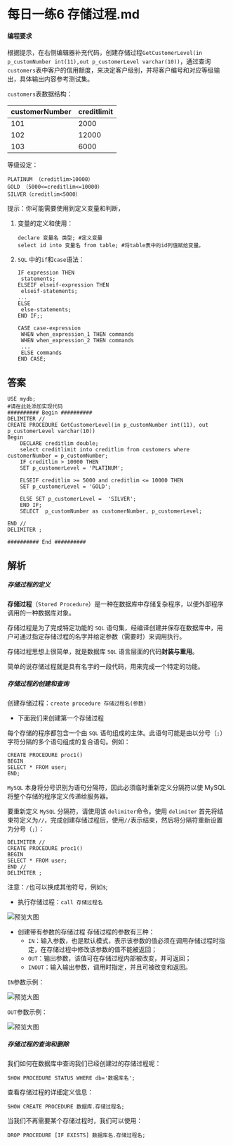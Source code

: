 # 每日一练6 存储过程.md

#### 编程要求

根据提示，在右侧编辑器补充代码，创建存储过程`GetCustomerLevel(in p_customNumber int(11),out p_customerLevel varchar(10))`，通过查询`customers`表中客户的信用额度，来决定客户级别，并将客户编号和对应等级输出，具体输出内容参考测试集。

`customers`表数据结构：

| customerNumber | creditlimit |
| -------------- | ----------- |
| 101            | 2000        |
| 102            | 12000       |
| 103            | 6000        |

等级设定：

```
PLATINUM （creditlim>10000）
GOLD （5000<=creditlim<=10000）
SILVER（creditlim<5000）
```

提示：你可能需要使用到定义变量和判断，

1. 变量的定义和使用：

   ```
   declare 变量名 类型; #定义变量
   select id into 变量名 from table; #将table表中的id列值赋给变量。
   ```

2. `SQL` 中的`if`和`case`语法：

   ```
   IF expression THEN
    statements;
   ELSEIF elseif-expression THEN
    elseif-statements;
   ...
   ELSE
    else-statements;
   END IF;;
   ```

   ```
   CASE case-expression
    WHEN when_expression_1 THEN commands
    WHEN when_expression_2 THEN commands
    ...
    ELSE commands
   END CASE;
   ```



## 答案

```
USE mydb;
#请在此处添加实现代码
########## Begin ##########
DELIMITER //
CREATE PROCEDURE GetCustomerLevel(in p_customNumber int(11), out p_customerLevel varchar(10))
Begin
    DECLARE creditlim double;
    select creditlimit into creditlim from customers where customerNumber = p_customNumber;
    IF creditlim > 10000 THEN 
    SET p_customerLevel = 'PLATINUM';

    ELSEIF creditlim >= 5000 and creditlim <= 10000 THEN 
    SET p_customerLevel = 'GOLD';

    ELSE SET p_customerLevel =  'SILVER';
    END IF;
    SELECT  p_customNumber as customerNumber, p_customerLevel;

END //
DELIMITER ;

########## End ##########
```



## 解析

##### 存储过程的定义

**存储过程**（`Stored Procedure`）是一种在数据库中存储复杂程序，以便外部程序调用的一种数据库对象。

存储过程是为了完成特定功能的 `SQL` 语句集，经编译创建并保存在数据库中，用户可通过指定存储过程的名字并给定参数（需要时）来调用执行。

存储过程思想上很简单，就是数据库 `SQL` 语言层面的代码**封装与重用**。

简单的说存储过程就是具有名字的一段代码，用来完成一个特定的功能。

##### 存储过程的创建和查询

创建存储过程：`create procedure 存储过程名(参数) `

- 下面我们来创建第一个存储过程

每个存储的程序都包含一个由 `SQL` 语句组成的主体。此语句可能是由以分号（`;`）字符分隔的多个语句组成的复合语句。例如：

```
CREATE PROCEDURE proc1()
BEGIN
SELECT * FROM user;
END;
```

`MySQL` 本身将分号识别为语句分隔符，因此必须临时重新定义分隔符以使 MySQL 将整个存储的程序定义传递给服务器。

要重新定义 `MySQL` 分隔符，请使用该 `delimiter`命令。使用 `delimiter` 首先将结束符定义为`//`，完成创建存储过程后，使用`//`表示结束，然后将分隔符重新设置为分号（`;`）：

```
DELIMITER //
CREATE PROCEDURE proc1()
BEGIN
SELECT * FROM user;
END //
DELIMITER ;
```

注意：`/`也可以换成其他符号，例如`$`;

- 执行存储过程：`call 存储过程名`

![预览大图](https://www.educoder.net/api/attachments/367035)

- 创建带有参数的存储过程 存储过程的参数有三种：
  - `IN`：输入参数，也是默认模式，表示该参数的值必须在调用存储过程时指定，在存储过程中修改该参数的值不能被返回；
  - `OUT`：输出参数，该值可在存储过程内部被改变，并可返回；
  - `INOUT`：输入输出参数，调用时指定，并且可被改变和返回。

`IN`参数示例：

![预览大图](https://www.educoder.net/api/attachments/367034)

`OUT`参数示例：

![预览大图](https://www.educoder.net/api/attachments/367020)

##### 存储过程的查询和删除

我们如何在数据库中查询我们已经创建过的存储过程呢：

```
SHOW PROCEDURE STATUS WHERE db='数据库名';
```

查看存储过程的详细定义信息：

```
SHOW CREATE PROCEDURE 数据库.存储过程名;
```

当我们不再需要某个存储过程时，我们可以使用：

```
DROP PROCEDURE [IF EXISTS] 数据库名.存储过程名;
```